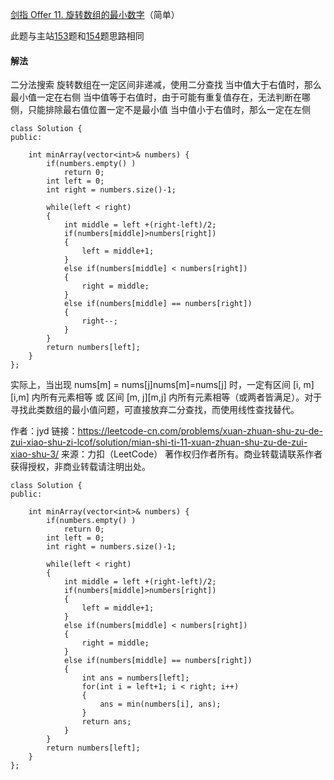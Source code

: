 [剑指 Offer 11. 旋转数组的最小数字](https://leetcode-cn.com/problems/xuan-zhuan-shu-zu-de-zui-xiao-shu-zi-lcof/)（简单）

此题与主站[153](https://leetcode-cn.com/problems/find-minimum-in-rotated-sorted-array/)题和[154](https://leetcode-cn.com/problems/find-minimum-in-rotated-sorted-array-ii/)题思路相同

#### 解法

二分法搜索
旋转数组在一定区间非递减，使用二分查找
当中值大于右值时，那么最小值一定在右侧
当中值等于右值时，由于可能有重复值存在，无法判断在哪侧，只能排除最右值位置一定不是最小值
当中值小于右值时，那么一定在左侧


```
class Solution {
public:

    int minArray(vector<int>& numbers) {
        if(numbers.empty() )
            return 0;
        int left = 0;
        int right = numbers.size()-1;
        
        while(left < right)
        {
            int middle = left +(right-left)/2;
            if(numbers[middle]>numbers[right])
            {
                left = middle+1;
            }
            else if(numbers[middle] < numbers[right])
            {
                right = middle;
            }
            else if(numbers[middle] == numbers[right])
            {
                right--;
            }
        }
        return numbers[left];
    }
};
```
实际上，当出现 nums[m] = nums[j]nums[m]=nums[j] 时，一定有区间 [i, m][i,m] 内所有元素相等 或 区间 [m, j][m,j] 内所有元素相等（或两者皆满足）。对于寻找此类数组的最小值问题，可直接放弃二分查找，而使用线性查找替代。

作者：jyd
链接：https://leetcode-cn.com/problems/xuan-zhuan-shu-zu-de-zui-xiao-shu-zi-lcof/solution/mian-shi-ti-11-xuan-zhuan-shu-zu-de-zui-xiao-shu-3/
来源：力扣（LeetCode）
著作权归作者所有。商业转载请联系作者获得授权，非商业转载请注明出处。
```
class Solution {
public:

    int minArray(vector<int>& numbers) {
        if(numbers.empty() )
            return 0;
        int left = 0;
        int right = numbers.size()-1;
        
        while(left < right)
        {
            int middle = left +(right-left)/2;
            if(numbers[middle]>numbers[right])
            {
                left = middle+1;
            }
            else if(numbers[middle] < numbers[right])
            {
                right = middle;
            }
            else if(numbers[middle] == numbers[right])
            {
            	int ans = numbers[left];
                for(int i = left+1; i < right; i++)
                {
                	ans = min(numbers[i], ans);
                }
                return ans;
            }
        }
        return numbers[left];
    }
};
```